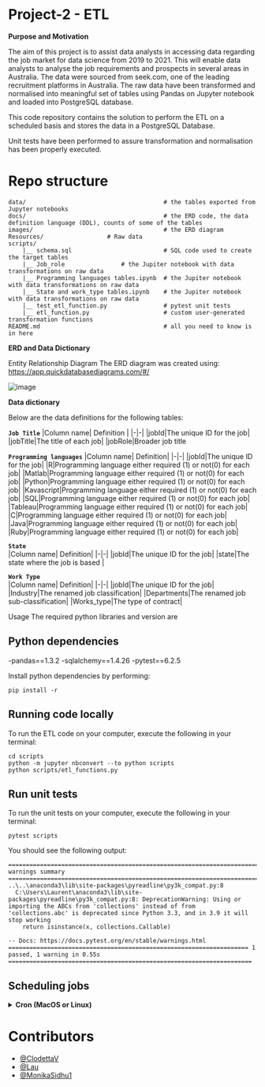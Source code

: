 # Project-2 - ETL

**Purpose and Motivation**

The aim of this project is to assist data analysts in accessing data regarding the 
job market for data science from 2019 to 2021. This will enable data analysts to 
analyse the job requirements and prospects in several areas in Australia. The 
data were sourced from seek.com, one of the leading recruitment platforms in 
Australia. The raw data have been transformed and normalised into meaningful 
set of tables using Pandas on Jupyter notebook and loaded into PostgreSQL 
database.

This code repository contains the solution to perform the ETL on a scheduled 
basis and stores the data in a PostgreSQL Database.

Unit tests have been performed to assure transformation and normalisation has been properly executed.

# Repo structure

```
data/                                       # the tables exported from Jupyter notebooks
docs/                                       # the ERD code, the data definition language (DDL), counts of some of the tables
images/                                     # the ERD diagram
Resources/				    # Raw data
scripts/    
    |__ schema.sql                          # SQL code used to create the target tables 
    |__ Job_role			    # the Jupiter notebook with data transformations on raw data 
    |__ Programming languages tables.ipynb  # the Jupiter notebook with data transformations on raw data
    |__ State and work_type tables.ipynb    # the Jupiter notebook with data transformations on raw data    
    |__ test_etl_function.py                # pytest unit tests 
    |__ etl_function.py              	    # custom user-generated transformation functions 
README.md                                   # all you need to know is in here 

```

**ERD and Data Dictionary**

Entity Relationship Diagram
The ERD diagram was created using: https://app.quickdatabasediagrams.com/#/

![image](https://user-images.githubusercontent.com/88511756/145743861-4ed8e059-e5b4-40b9-920a-9e279ebe3db5.png)

**Data dictionary**

Below are the data definitions for the following tables:

<b>`Job Title`</b>
|Column name| Definition |
|-|-|
|jobId|The unique ID for the job|
|jobTitle|The title of each job|
|jobRole|Broader job title

<b>`Programming languages`</b> 
|Column name| Definition|
|-|-|
|jobId|The unique ID for the job|
|R|Programming language either required (1) or not(0) for each job|
|Matlab|Programming language either required (1) or not(0) for each job|
|Python|Programming language either required (1) or not(0) for each job|
|Kavascript|Programming language either required (1) or not(0) for each job|
|SQL|Programming language either required (1) or not(0) for each job|
|Tableau|Programming language either required (1) or not(0) for each job|
|C|Programming language either required (1) or not(0) for each job|
|Java|Programming language either required (1) or not(0) for each job|
|Ruby|Programming language either required (1) or not(0) for each job|

<b>`State`</b>  
|Column name| Definition|
|-|-|
|jobId|The unique ID for the job|
|state|The state where the job is based |

<b>`Work Type`</b>  
|Column name| Definition|
|-|-|
|jobId|The unique ID for the job|
|Industry|The renamed job classification|
|Departments|The renamed job sub-classification|
|Works_type|The type of contract|


Usage
The required python libraries and version are 

	
## Python dependencies 
-pandas==1.3.2
-sqlalchemy==1.4.26
-pytest==6.2.5

Install python dependencies by performing:

```
pip install -r 
```

## Running code locally 
To run the ETL code on your computer, execute the following in your terminal: 

```
cd scripts
python -m jupyter nbconvert --to python scripts
python scripts/etl_functions.py
```

## Run unit tests 
To run the unit tests on your computer, execute the following in your terminal: 

```
pytest scripts
```

You should see the following output: 

```
========================================================================== warnings summary =========================================================================== 
..\..\anaconda3\lib\site-packages\pyreadline\py3k_compat.py:8
  C:\Users\Laurent\anaconda3\lib\site-packages\pyreadline\py3k_compat.py:8: DeprecationWarning: Using or importing the ABCs from 'collections' instead of from 'collections.abc' is deprecated since Python 3.3, and in 3.9 it will stop working
    return isinstance(x, collections.Callable)

-- Docs: https://docs.pytest.org/en/stable/warnings.html
==================================================================== 1 passed, 1 warning in 0.55s ===================================================================== 
```

## Scheduling jobs 


<details>
<summary><strong> Cron (MacOS or Linux) </strong></summary>
'''
'''
</details>

# Contributors
- [@ClodettaV](https://github.com/ClodettaV)
- [@Lau](https://github.com/Lau)
- [@MonikaSidhu1](https://github.com/MonikaSidhu1)

